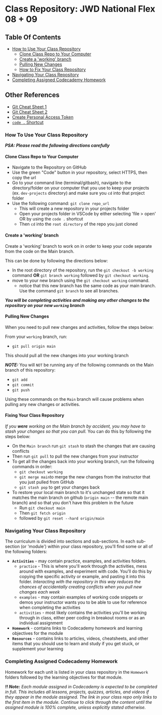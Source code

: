 # Class Repository: JWD National Flex 08 + 09
<!-- Adjusted Flex Curriculum Layout -->

## Table Of Contents

- [How to Use Your Class Repository](#how-to-use-your-class-repository)
  - [Clone Class Repo to Your Computer](#clone-class-repo-to-your-computer)
  - [Create a 'working' branch](#create-a-working-branch)
  - [Pulling New Changes](#pulling-new-changes)
  - [How to Fix Your Class Repository](#fixing-your-class-repository)
- [Navigating Your Class Repository](#navigating-your-class-repository)
- [Completing Assigned Codecademy Homework](#completing-assigned-codecademy-homework)

## Other References

- [Git Cheat Sheet 1](https://education.github.com/git-cheat-sheet-education.pdf)
- [Git Cheat Sheet 2](https://docs.google.com/document/d/16UxiLWYXl5pt6Ql6wZoNdNxFKmSqKbTC/copy)
- [Create Personal Access Token](https://docs.github.com/en/enterprise-server@3.4/authentication/keeping-your-account-and-data-secure/creating-a-personal-access-token)
- [`code .` Shortcut](./assets/installations/Code.shortcut/code.shortcut.md)

### How To Use Your Class Repository

***PSA: Please read the following directions carefully***

#### Clone Class Repo to Your Computer

- Navigate to the Repository on GitHub
- Use the green "Code" button in your repository, select HTTPS, then copy the url
- Go to your command line (terminal/gitbash), navigate to the directory/folder on your computer that you use to keep your projects (ex. `dev-projects` directory) and make sure you `cd` into that project folder
- Use the following command: `git clone repo_url`
  - This will create a new repository in your projects folder
  - Open your projects folder in VSCode by either selecting 'file > open' OR by using the `code .` shortcut
  - Then `cd` into the `root directory` of the repo you just cloned

#### Create a 'working' branch

Create a 'working' branch to work on in order to keep your code separate from the code on the Main branch.

This can be done by following the directions below:

- In the root directory of the repository, run the `git checkout -b working` command
**OR**
`git branch working` followed by
`git checkout working`.
- move to your new branch using the
`git checkout working` command.
  - notice that this new branch has the same code as your main branch. Use the command `git branch` to see all branches.

***You will be completing activities and making any other changes to the repository on your new `working` branch***

#### Pulling New Changes

When you need to pull new changes and activities, follow the steps below:

From your `working` branch, run:

- `git pull origin main`

This should pull all the new changes into your working branch

***NOTE:***
You will `NOT` be running any of the following commands on the Main branch of this repository:

- `git add`
- `git commit`
- `git push`

Using these commands on the `Main` branch will cause problems when pulling any new changes or activities.

#### Fixing Your Class Repository

*If you **were** working on the Main branch by accident, you may have to stash your changes so that you can pull.* You can do this by following the steps below:

- On the `Main branch` run `git stash` to stash the changes that are causing conflicts
- Then run `git pull` to pull the new changes from your instructor
- To get all the changes back into your working branch, run the following commands in order:
  - `git checkout working`
  - `git merge main`to merge the new changes from the instructor that you just pulled from GitHub
  - `git stash pop` to get your changes back
- To restore your local main branch to it's unchanged state so that it matches the main branch on github (`origin main` -- the remote main branch) and so that you don't have this problem in the future
  - Run `git checkout main`
  - Then `git fetch origin`
  - followed by `git reset --hard origin/main`

### Navigating Your Class Repository

The curriculum is divided into sections and sub-sections. In each sub-section (or 'module') within your class repository, you'll find some or all of the following folders:

- **`Activities`** - may contain practice, examples, and activities folders.
  - `practice` - This is where you'll work through the activities, mess around with examples, and experiment with code. You'll do this by copying the specific activity or example, and pasting it into this folder. *Interacting with the repository in this way reduces the chances of accidentally creating conflicts when you pull new changes each week*
  - `examples` - may contain examples of working code snippets or demos your instructor wants you to be able to use for reference when completing the activities
  - `activities` - most likely contains the activities you'll be working through in class, either peer coding in breakout rooms or as an individual assignment
- **`Homework`** - contains links to Codecademy homework and learning objectives for the module
- **`Resources`** - contains links to articles, videos, cheatsheets, and other items that you should use to learn and study if you get stuck, or supplement your learning

### Completing Assigned Codecademy Homework

Homework for each unit is listed in your class repository in the `Homework` folders followed by the learning objectives for that module.

***!! Note:*** **Each module assigned in Codecademy is expected to be completed in full*. This includes *all lessons, projects, quizzes, articles, and videos* if they appear in the module assigned. The link in your class repo only links to the first item in the module. Continue to click through the content until the assigned module is 100% complete, unless explicitly stated otherwise.*
